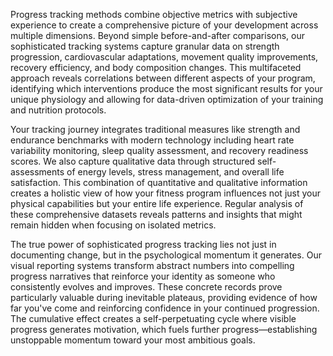 Progress tracking methods combine objective metrics with subjective experience to create a comprehensive picture of your development across multiple dimensions. Beyond simple before-and-after comparisons, our sophisticated tracking systems capture granular data on strength progression, cardiovascular adaptations, movement quality improvements, recovery efficiency, and body composition changes. This multifaceted approach reveals correlations between different aspects of your program, identifying which interventions produce the most significant results for your unique physiology and allowing for data-driven optimization of your training and nutrition protocols.

Your tracking journey integrates traditional measures like strength and endurance benchmarks with modern technology including heart rate variability monitoring, sleep quality assessment, and recovery readiness scores. We also capture qualitative data through structured self-assessments of energy levels, stress management, and overall life satisfaction. This combination of quantitative and qualitative information creates a holistic view of how your fitness program influences not just your physical capabilities but your entire life experience. Regular analysis of these comprehensive datasets reveals patterns and insights that might remain hidden when focusing on isolated metrics.

The true power of sophisticated progress tracking lies not just in documenting change, but in the psychological momentum it generates. Our visual reporting systems transform abstract numbers into compelling progress narratives that reinforce your identity as someone who consistently evolves and improves. These concrete records prove particularly valuable during inevitable plateaus, providing evidence of how far you've come and reinforcing confidence in your continued progression. The cumulative effect creates a self-perpetuating cycle where visible progress generates motivation, which fuels further progress—establishing unstoppable momentum toward your most ambitious goals.